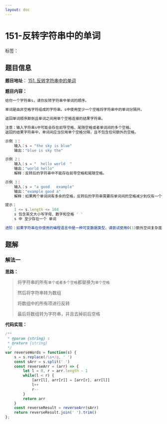 ```yaml
---
layout: doc
---
```


# 151-反转字符串中的单词

标签：<Badge type="tip" text="双指针" /> <Badge type="tip" text="字符串" />

## 题目信息

**题目地址**： [151. 反转字符串中的单词](https://leetcode.cn/problems/reverse-words-in-a-string/description/)

**题目内容：**

```javascript
给你一个字符串s，请你反转字符串中单词的顺序。

单词是由非空格字符组成的字符串。s中使用至少一个空格将字符串中的单词分隔开。

返回单词顺序颠倒且单词之间用单个空格连接的结果字符串。

注意：输入字符串s中可能会存在前导空格、尾随空格或者单词间的多个空格。
返回的结果字符串中，单词间应当仅用单个空格分隔，且不包含任何额外的空格。

示例 1：
    输入：s = "the sky is blue"
    输出："blue is sky the"

示例 2：
    输入：s = "  hello world  "
    输出："world hello"
    解释：反转后的字符串中不能存在前导空格和尾随空格。

示例 3：
    输入：s = "a good   example"
    输出："example good a"
    解释：如果两个单词间有多余的空格，反转后的字符串需要将单词间的空格减少到仅有一个。

提示：
    1 <= s.length <= 104
    s 包含英文大小写字母、数字和空格 ' '
    s 中 至少存在一个 单词

进阶：如果字符串在你使用的编程语言中是一种可变数据类型，请尝试使用O(1)额外空间复杂度的原地解法。
```

## 题解

### 解法一

**思路：**

> 将字符串的所有`单个或者多个空格`都替换为`单个空格`
> 
> 然后将字符串转为数组
> 
> 将数组中的所有项进行反转
> 
> 最后将数组转为字符串，并且去掉前后空格

**代码实现：**

```javascript
/**
 * @param {string} s
 * @return {string}
 */
var reverseWords = function(s) {
    s = s.replace(/\s+/g, ' ')
    const sArr = s.split(' ')
    const reverseArr = (arr) => {
        let l = 0, r = arr.length - 1
        while(l < r) {
            [arr[l], arr[r]] = [arr[r], arr[l]]
            l++
            r--
        }
        return arr
    }
    const reverseResult = reverseArr(sArr)
    return reverseResult.join(' ').trim()
};
```